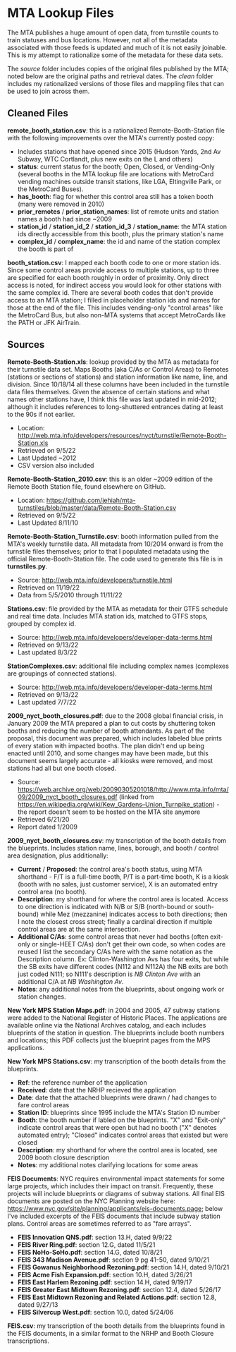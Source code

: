 # MTA Lookup Files
The MTA publishes a huge amount of open data, from turnstile counts to train statuses and bus locations. However, not all of the metadata associated with those feeds is updated and much of it is not easily joinable. This is my attempt to rationalize some of the metadata for these data sets.

The *source* folder includes copies of the original files published by the MTA; noted below are the original paths and retrieval dates. The *clean* folder includes my rationalized versions of those files and mappling files that can be used to join across them.

## Cleaned Files

**remote_booth_station.csv**: this is a rationalized Remote-Booth-Station file with the following improvements over the MTA's currently posted copy:
* Includes stations that have opened since 2015 (Hudson Yards, 2nd Av Subway, WTC Cortlandt, plus new exits on the L and others)
* **status**: current status for the booth; Open, Closed, or Vending-Only (several booths in the MTA lookup file are locations with MetroCard vending machines outside transit stations, like LGA, Eltingville Park, or the MetroCard Buses).
* **has_booth**: flag for whether this control area still has a token booth (many were removed in 2010)
* **prior_remotes** / **prior_station_names**: list of remote units and station names a booth had since ~2009
* **station_id** / **station_id_2** / **station_id_3** / **station_name**: the MTA station ids directly accessible from this booth, plus the primary station's name
* **complex_id** / **complex_name**: the id and name of the station complex the booth is part of

**booth_station.csv**: I mapped each booth code to one or more station ids. Since some control areas provide access to multiple stations, up to three are specified for each booth roughly in order of proximity. Only direct access is noted, for indirect access you would look for other stations with the same complex id.
There are several booth codes that don't provide access to an MTA station; I filled in placeholder station ids and names for those at the end of the file. This includes vending-only "control areas" like the MetroCard Bus, but also non-MTA systems that accept MetroCards like the PATH or JFK AirTrain.

## Sources

**Remote-Booth-Station.xls**: lookup provided by the MTA as metadata for their turnstile data set. Maps Booths (aka C/As or Control Areas) to Remotes (stations or sections of stations) and station information like name, line, and division. Since 10/18/14 all these columns have been included in the turnstile data files themselves. Given the absence of certain stations and what names other stations have, I think this file was last updated in mid-2012; although it includes references to long-shuttered entrances dating at least to the 90s if not earlier.
* Location: http://web.mta.info/developers/resources/nyct/turnstile/Remote-Booth-Station.xls
* Retrieved on 9/5/22
* Last Updated ~2012
* CSV version also included

**Remote-Booth-Station_2010.csv**: this is an older ~2009 edition of the Remote Booth Station file, found elsewhere on GitHub.
* Location: https://github.com/jehiah/mta-turnstiles/blob/master/data/Remote-Booth-Station.csv
* Retrieved on 9/5/22
* Last Updated 8/11/10

**Remote-Booth-Station_Turnstile.csv**: booth information pulled from the MTA's weekly turnstile data. All metadata from 10/2014 onward is from the turnstile files themselves; prior to that I populated metadata using the official Remote-Booth-Station file. The code used to generate this file is in **turnstiles.py**.
* Source: http://web.mta.info/developers/turnstile.html
* Retrieved on 11/19/22
* Data from 5/5/2010 through 11/11/22

**Stations.csv**: file provided by the MTA as metadata for their GTFS schedule and real time data. Includes MTA station ids, matched to GTFS stops, grouped by complex id.
* Source: http://web.mta.info/developers/developer-data-terms.html
* Retrieved on 9/13/22
* Last updated 8/3/22

**StationComplexes.csv**: additional file including complex names (complexes are groupings of connected stations).
* Source: http://web.mta.info/developers/developer-data-terms.html
* Retrieved on 9/13/22
* Last updated 7/7/22

**2009_nyct_booth_closures.pdf**: due to the 2008 global financial crisis, in January 2009 the MTA prepared a plan to cut costs by shuttering token booths and reducing the number of booth attendants. As part of the proposal, this document was prepared, which includes labeled blue prints of every station with impacted booths. The plan didn't end up being enacted until 2010, and some changes may have been made, but this document seems largely accurate - all kiosks were removed, and most stations had all but one booth closed.
* Source: https://web.archive.org/web/20090305201018/http://www.mta.info/mta/09/2009_nyct_booth_closures.pdf (linked from https://en.wikipedia.org/wiki/Kew_Gardens–Union_Turnpike_station) - the report doesn't seem to be hosted on the MTA site anymore
* Retrieved 6/21/20
* Report dated 1/2009

**2009_nyct_booth_closures.csv**: my transcription of the booth details from the blueprints. Includes station name, lines, borough, and booth / control area designation, plus additionally:
* **Current** / **Proposed**: the control area's booth status, using MTA shorthand - F/T is a full-time booth, P/T is a part-time booth, K is a kiosk (booth with no sales, just customer service), X is an automated entry control area (no booth).
* **Description**: my shorthand for where the control area is located. Access to one direction is indicated with N/B or S/B (north-bound or south-bound) while Mez (mezzanine) indicates access to both directions; then I note the closest cross street; finally a cardinal direction if multiple control areas are at the same intersection.
* **Additional C/As**: some control areas that never had booths (often exit-only or single-HEET C/As) don't get their own code, so when codes are reused I list the secondary C/As here with the same notation as the Description column. Ex: Clinton-Washington Avs has four exits, but while the SB exits have different codes (N112 and N112A) the NB exits are both just coded N111; so N111's description is *NB Clinton Ave* with an additional C/A at *NB Washington Av*.
* **Notes**: any additional notes from the blueprints, about ongoing work or station changes.

**New York MPS Station Maps.pdf**: in 2004 and 2005, 47 subway stations were added to the National Register of Historic Places. The applications are available online via the National Archives catalog, and each includes blueprints of the station in question. The blueprints include booth numbers and locations; this PDF collects just the blueprint pages from the MPS applications.

**New York MPS Stations.csv**: my transcription of the booth details from the blueprints.
* **Ref**: the reference number of the application
* **Received**: date that the NRHP recieved the application
* **Date**: date that the attached blueprints were drawn / had changes to fare control areas
* **Station ID**: blueprints since 1995 include the MTA's Station ID number
* **Booth**: the booth number if labled on the blueprints. "X" and "Exit-only" indicate control areas that were open but had no booth ("X" denotes automated entry); "Closed" indicates control areas that existed but were closed
* **Description**: my shorthand for where the control area is located, see 2009 booth closure description
* **Notes**: my additional notes clarifying locations for some areas

**FEIS Documents**: NYC requires environmental impact statements for some large projects, which includes their impact on transit. Frequently, these projects will include blueprints or diagrams of subway stations. All final EIS documents are posted on the NYC Planning website here: https://www.nyc.gov/site/planning/applicants/eis-documents.page; below I've included excerpts of the FEIS documents that include subway station plans. Control areas are sometimes referred to as "fare arrays".
* **FEIS Innovation QNS.pdf**: section 13.H, dated 9/9/22
* **FEIS River Ring.pdf**: section 12.G, dated 11/5/21
* **FEIS NoHo-SoHo.pdf**: section 14.G, dated 10/8/21
* **FEIS 343 Madison Avenue.pdf**: section 9 pg 41-50, dated 9/10/21
* **FEIS Gowanus Neighborhood Rezoning.pdf**: section 14.H, dated 9/10/21
* **FEIS Acme Fish Expansion.pdf**: section 10.H, dated 3/26/21
* **FEIS East Harlem Rezoning.pdf**: section 14.H, dated 9/19/17
* **FEIS Greater East Midtown Rezoning.pdf**: section 12.4, dated 5/26/17
* **FEIS East Midtown Rezoning and Related Actions.pdf**: section 12.8, dated 9/27/13
* **FEIS Silvercup West.pdf**: section 10.0, dated 5/24/06

**FEIS.csv**: my transcription of the booth details from the blueprints found in the FEIS documents, in a similar format to the NRHP and Booth Closure transcriptions.